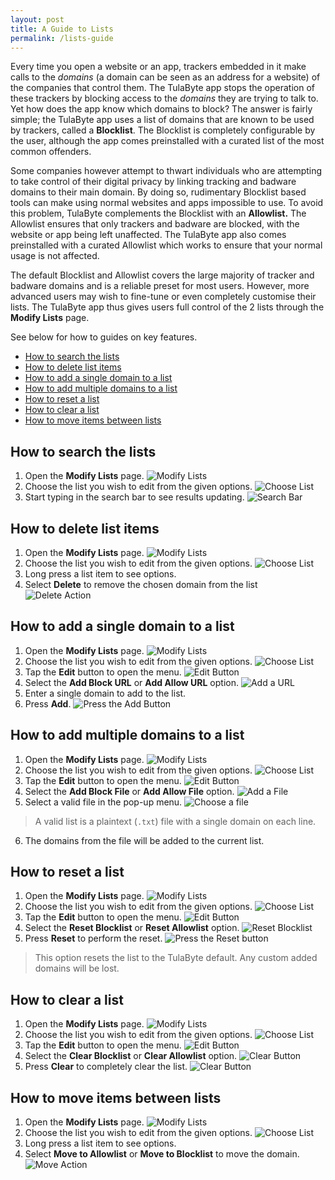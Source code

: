 ```yaml
---
layout: post
title: A Guide to Lists
permalink: /lists-guide
---
```


Every time you open a website or an app, trackers embedded in it make calls to the *domains* (a domain can be seen as an address for a website) of the companies that control them. The TulaByte app stops the operation of these trackers by blocking access to the *domains* they are trying to talk to. Yet how does the app know which domains to block? The answer is fairly simple; the TulaByte app uses a list of domains that are known to be used by trackers, called a **Blocklist**. The Blocklist is completely configurable by the user, although the app comes preinstalled with a curated list of the most common offenders. 

Some companies however attempt to thwart individuals who are attempting to take control of their digital privacy by linking tracking and badware domains to their main domain. By doing so, rudimentary Blocklist based tools can make using normal websites and apps impossible to use. To avoid this problem, TulaByte complements the Blocklist with an **Allowlist.** The Allowlist ensures that only trackers and badware are blocked, with the website or app being left unaffected. The TulaByte app also comes preinstalled with a curated Allowlist which works to ensure that your normal usage is not affected.

The default Blocklist and Allowlist covers the large majority of tracker and badware domains and is a reliable preset for most users. However, more advanced users may wish to fine-tune or even completely customise their lists. The TulaByte app thus gives users full control of the 2 lists through the **Modify Lists** page.

See below for how to guides on key features.
- [How to search the lists](#how-to-search-the-lists)
- [How to delete list items](#how-to-delete-list-items)
- [How to add a single domain to a list](#how-to-add-a-single-domain-to-a-list)
- [How to add multiple domains to a list](#how-to-add-multiple-domains-to-a-list)
- [How to reset a list](#how-to-reset-a-list)
- [How to clear a list](#how-to-clear-a-list)
- [How to move items between lists](#how-to-move-items-between-lists)

## How to search the lists
1. Open the **Modify Lists** page.
   ![Modify Lists](../assets/lists-guide/search/modify-lists.png)
2. Choose the list you wish to edit from the given options.
   ![Choose List](../assets/lists-guide/search/choose-list.png)
3. Start typing in the search bar to see results updating.
   ![Search Bar](../assets/lists-guide/search/search.png)

## How to delete list items
1. Open the **Modify Lists** page.
   ![Modify Lists](../assets/lists-guide/search/modify-lists.png)
2. Choose the list you wish to edit from the given options.
   ![Choose List](../assets/lists-guide/search/choose-list.png)
3. Long press a list item to see options.
4. Select **Delete** to remove the chosen domain from the list
   ![Delete Action](../assets/lists-guide/delete/delete.png)

## How to add a single domain to a list
1. Open the **Modify Lists** page.
   ![Modify Lists](../assets/lists-guide/search/modify-lists.png)
2. Choose the list you wish to edit from the given options.
   ![Choose List](../assets/lists-guide/search/choose-list.png)
3. Tap the **Edit** button to open the menu.
   ![Edit Button](../assets/lists-guide/add-single/edit.png)
4. Select the **Add Block URL** or **Add Allow URL** option.
   ![Add a URL](../assets/lists-guide/add-single/add-url.png)
5. Enter a single domain to add to the list.
6. Press **Add**.
   ![Press the Add Button](../assets/lists-guide/add-single/add-action.png)

## How to add multiple domains to a list
1. Open the **Modify Lists** page.
   ![Modify Lists](../assets/lists-guide/search/modify-lists.png)
2. Choose the list you wish to edit from the given options.
   ![Choose List](../assets/lists-guide/search/choose-list.png)
3. Tap the **Edit** button to open the menu.
   ![Edit Button](../assets/lists-guide/add-single/edit.png)
4. Select the **Add Block File** or **Add Allow File** option.
   ![Add a File](../assets/lists-guide/add-file/add-file.png)
5. Select a valid file in the pop-up menu.
   ![Choose a file](../assets/lists-guide/add-file/choose-file.png)
> A valid list is a plaintext (`.txt`) file with a single domain on each line.
6. The domains from the file will be added to the current list.

## How to reset a list
1. Open the **Modify Lists** page.
   ![Modify Lists](../assets/lists-guide/search/modify-lists.png)
2. Choose the list you wish to edit from the given options.
   ![Choose List](../assets/lists-guide/search/choose-list.png)
3. Tap the **Edit** button to open the menu.
   ![Edit Button](../assets/lists-guide/add-single/edit.png)
4. Select the **Reset Blocklist** or **Reset Allowlist** option.
   ![Reset Blocklist](../assets/lists-guide/reset/reset.png)
5. Press **Reset** to perform the reset.
   ![Press the Reset button](../assets/lists-guide/reset/reset-action.png)
   
> This option resets the list to the TulaByte default. Any custom added domains will be lost.

## How to clear a list
1. Open the **Modify Lists** page.
   ![Modify Lists](../assets/lists-guide/search/modify-lists.png)
2. Choose the list you wish to edit from the given options.
   ![Choose List](../assets/lists-guide/search/choose-list.png)
3. Tap the **Edit** button to open the menu.
   ![Edit Button](../assets/lists-guide/add-single/edit.png)
4. Select the **Clear Blocklist** or **Clear Allowlist** option.
   ![Clear Button](../assets/lists-guide/clear/clear.png)
5. Press **Clear** to completely clear the list.
   ![Clear Button](../assets/lists-guide/clear/clear-action.png)

## How to move items between lists
1. Open the **Modify Lists** page.
   ![Modify Lists](../assets/lists-guide/search/modify-lists.png)
2. Choose the list you wish to edit from the given options.
   ![Choose List](../assets/lists-guide/search/choose-list.png)
3. Long press a list item to see options.
4. Select **Move to Allowlist** or **Move to Blocklist** to move the domain.
   ![Move Action](../assets/lists-guide/move/move.png)

